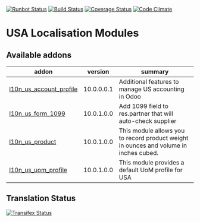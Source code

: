 [![Runbot Status](https://runbot.odoo-community.org/runbot/badge/flat/203/10.0.svg)](https://runbot.odoo-community.org/runbot/repo/github-com-oca-l10n-usa-203)
[![Build Status](https://travis-ci.org/OCA/l10n-usa.svg?branch=10.0)](https://travis-ci.org/OCA/l10n-usa)
[![Coverage Status](https://coveralls.io/repos/OCA/l10n-usa/badge.svg?branch=10.0)](https://coveralls.io/r/OCA/l10n-usa?branch=10.0)
[![Code Climate](https://codeclimate.com/github/OCA/l10n-usa/badges/gpa.svg)](https://codeclimate.com/github/OCA/l10n-usa)

# USA Localisation Modules

[//]: # (addons)

Available addons
----------------
addon | version | summary
--- | --- | ---
[l10n_us_account_profile](l10n_us_account_profile/) | 10.0.0.0.1 | Additional features to manage US accounting in Odoo
[l10n_us_form_1099](l10n_us_form_1099/) | 10.0.1.0.0 | Add 1099 field to res.partner that will auto-check supplier
[l10n_us_product](l10n_us_product/) | 10.0.1.0.0 | This module allows you to record product weight in ounces and volume in inches cubed.
[l10n_us_uom_profile](l10n_us_uom_profile/) | 10.0.1.0.0 | This module provides a default UoM profile for USA

[//]: # (end addons)

Translation Status
------------------
[![Transifex Status](https://www.transifex.com/projects/p/OCA-l10n-usa-10-0/chart/image_png)](https://www.transifex.com/projects/p/OCA-l10n-usa-10-0)
